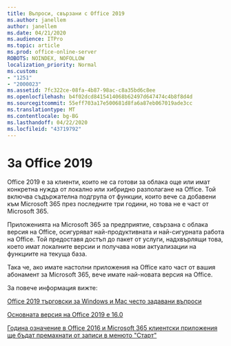 ```yaml
---
title: Въпроси, свързани с Office 2019
ms.author: janellem
author: janellem
ms.date: 04/21/2020
ms.audience: ITPro
ms.topic: article
ms.prod: office-online-server
ROBOTS: NOINDEX, NOFOLLOW
localization_priority: Normal
ms.custom:
- "1251"
- "2000023"
ms.assetid: 7fc322ce-08fa-4b87-98ac-c8a35bd6c8ee
ms.openlocfilehash: b4f02dcd8415414068b62497d647474c4b8f8d4d
ms.sourcegitcommit: 55eff703a17e500681d8fa6a87eb067019ade3cc
ms.translationtype: MT
ms.contentlocale: bg-BG
ms.lasthandoff: 04/22/2020
ms.locfileid: "43719792"
---
```

# <a name="about-office-2019"></a>За Office 2019

Office 2019 е за клиенти, които не са готови за облака още или имат конкретна нужда от локално или хибридно разполагане на Office. Той включва съдържателна подгрупа от функции, които вече са добавени към Microsoft 365 през последните три години, но това не е част от Microsoft 365.
  
Приложенията на Microsoft 365 за предприятие, свързана с облака версия на Office, осигуряват най-продуктивната и най-сигурната работа на Office. Той предоставя достъп до пакет от услуги, надхвърлящи това, което имат локалните версии и получава нови актуализации на функциите на текуща база.
  
Така че, ако имате настолни приложения на Office като част от вашия абонамент за Microsoft 365, вече имате най-новата версия на Office.
  
За повече информация вижте:
  
[Office 2019 търговски за Windows и Mac често задавани въпроси](https://support.microsoft.com/help/4133312)
  
[Основната версия на Office 2019 е 16.0](https://docs.microsoft.com/deployoffice/office2019/overview)
  
[Година означение в Office 2016 и Microsoft 365 клиентски приложения ще бъдат премахнати от записи в менюто "Старт"](https://support.office.com/article/8fe5e052-76d2-49de-af30-2e84ed3da907?wt.mc_id=Alchemy_ClientDIA)
  